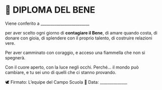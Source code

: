 # 🏅 DIPLOMA DEL BENE

Viene conferito a
\_\_\_\_\_\_\_\_\_\_\_\_\_\_\_\_\_\_\_\_\_\_\_\_\_

per aver scelto ogni giorno
di **contagiare il Bene**,
di amare quando costa,
di donare con gioia,
di splendere con il proprio talento,
di costruire relazioni vere.

Per aver camminato con coraggio,
e acceso una fiammella che non si spegnerà.

Con il cuore aperto, con la luce negli occhi.
Perché… il mondo può cambiare,
e tu sei uno di quelli che ci stanno provando.

🕊️ Firmato: L’equipe del Campo Scuola
📅 Data: \_\_\_\_\_\_\_\_\_\_\_\_\_\_

